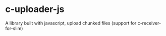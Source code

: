 # c-uploader-js
A library built with javascript, upload chunked files (support for c-receiver-for-slim)
